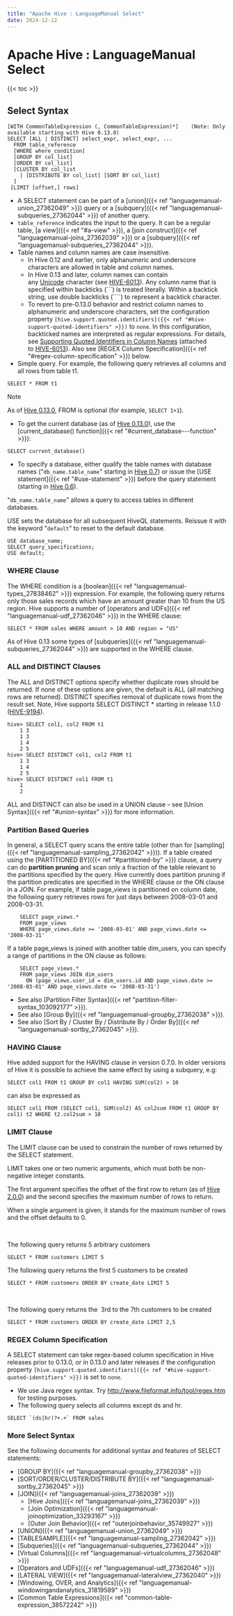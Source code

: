 ```yaml
---
title: "Apache Hive : LanguageManual Select"
date: 2024-12-12
---
```


# Apache Hive : LanguageManual Select

{{< toc >}}

## Select Syntax

```
[WITH CommonTableExpression (, CommonTableExpression)*]    (Note: Only available starting with Hive 0.13.0)
SELECT [ALL | DISTINCT] select_expr, select_expr, ...
  FROM table_reference
  [WHERE where_condition]
  [GROUP BY col_list]
  [ORDER BY col_list]
  [CLUSTER BY col_list
    | [DISTRIBUTE BY col_list] [SORT BY col_list]
  ]
 [LIMIT [offset,] rows]

```

* A SELECT statement can be part of a [union]({{< ref "languagemanual-union_27362049" >}}) query or a [subquery]({{< ref "languagemanual-subqueries_27362044" >}}) of another query.
* `table_reference` indicates the input to the query. It can be a regular table, [a view]({{< ref "#a-view" >}}), a [join construct]({{< ref "languagemanual-joins_27362039" >}}) or a [subquery]({{< ref "languagemanual-subqueries_27362044" >}}).
* Table names and column names are case insensitive.
	+ In Hive 0.12 and earlier, only alphanumeric and underscore characters are allowed in table and column names.
	+ In Hive 0.13 and later, column names can contain any [Unicode](http://en.wikipedia.org/wiki/List_of_Unicode_characters) character (see [HIVE-6013](https://issues.apache.org/jira/browse/HIVE-6013)). Any column name that is specified within backticks (```) is treated literally. Within a backtick string, use double backticks (````) to represent a backtick character.
	+ To revert to pre-0.13.0 behavior and restrict column names to alphanumeric and underscore characters, set the configuration property `[hive.support.quoted.identifiers]({{< ref "#hive-support-quoted-identifiers" >}})` to `none`. In this configuration, backticked names are interpreted as regular expressions. For details, see [Supporting Quoted Identifiers in Column Names](https://issues.apache.org/jira/secure/attachment/12618321/QuotedIdentifier.html) (attached to [HIVE-6013](https://issues.apache.org/jira/browse/HIVE-6013)). Also see [REGEX Column Specification]({{< ref "#regex-column-specification" >}}) below.
* Simple query. For example, the following query retrieves all columns and all rows from table t1.

```
SELECT * FROM t1 
```

Note

As of [Hive 0.13.0](https://issues.apache.org/jira/browse/HIVE-4144), FROM is optional (for example, `SELECT 1+1`).
* To get the current database (as of [Hive 0.13.0](https://issues.apache.org/jira/browse/HIVE-4144)), use the [current_database() function]({{< ref "#current_database---function" >}}):

```
SELECT current_database()
```
* To specify a database, either qualify the table names with database names ("`db_name.table_name`" starting in [Hive 0.7](https://issues.apache.org/jira/browse/HIVE-1517)) or issue the [USE statement]({{< ref "#use-statement" >}}) before the query statement (starting in [Hive 0.6](https://issues.apache.org/jira/browse/HIVE-675)).

"`db_name.table_name`" allows a query to access tables in different databases.

USE sets the database for all subsequent HiveQL statements. Reissue it with the keyword "`default`" to reset to the default database.

```
USE database_name;
SELECT query_specifications;
USE default;
```

### WHERE Clause

The WHERE condition is a [boolean]({{< ref "languagemanual-types_27838462" >}}) expression. For example, the following query returns only those sales records which have an amount greater than 10 from the US region. Hive supports a number of [operators and UDFs]({{< ref "languagemanual-udf_27362046" >}}) in the WHERE clause:

```
SELECT * FROM sales WHERE amount > 10 AND region = "US"

```

As of Hive 0.13 some types of [subqueries]({{< ref "languagemanual-subqueries_27362044" >}}) are supported in the WHERE clause.

### ALL and DISTINCT Clauses

The ALL and DISTINCT options specify whether duplicate rows should be returned. If none of these options are given, the default is ALL (all matching rows are returned). DISTINCT specifies removal of duplicate rows from the result set. Note, Hive supports SELECT DISTINCT * starting in release 1.1.0 ([HIVE-9194](https://issues.apache.org/jira/browse/HIVE-9194)).

```
hive> SELECT col1, col2 FROM t1
    1 3
    1 3
    1 4
    2 5
hive> SELECT DISTINCT col1, col2 FROM t1
    1 3
    1 4
    2 5
hive> SELECT DISTINCT col1 FROM t1
    1
    2

```

ALL and DISTINCT can also be used in a UNION clause – see [Union Syntax]({{< ref "#union-syntax" >}}) for more information.

### Partition Based Queries

In general, a SELECT query scans the entire table (other than for [sampling]({{< ref "languagemanual-sampling_27362042" >}})). If a table created using the [PARTITIONED BY]({{< ref "#partitioned-by" >}}) clause, a query can do **partition pruning** and scan only a fraction of the table relevant to the partitions specified by the query. Hive currently does partition pruning if the partition predicates are specified in the WHERE clause or the ON clause in a JOIN. For example, if table page_views is partitioned on column date, the following query retrieves rows for just days between 2008-03-01 and 2008-03-31.

```
    SELECT page_views.*
    FROM page_views
    WHERE page_views.date >= '2008-03-01' AND page_views.date <= '2008-03-31'

```

If a table page_views is joined with another table dim_users, you can specify a range of partitions in the ON clause as follows:

```
    SELECT page_views.*
    FROM page_views JOIN dim_users
      ON (page_views.user_id = dim_users.id AND page_views.date >= '2008-03-01' AND page_views.date <= '2008-03-31')

```

* See also [Partition Filter Syntax]({{< ref "partition-filter-syntax_103092177" >}}).
* See also [Group By]({{< ref "languagemanual-groupby_27362038" >}}).
* See also [Sort By / Cluster By / Distribute By / Order By]({{< ref "languagemanual-sortby_27362045" >}}).

### HAVING Clause

Hive added support for the HAVING clause in version 0.7.0. In older versions of Hive it is possible to achieve the same effect by using a subquery, e.g:

```
SELECT col1 FROM t1 GROUP BY col1 HAVING SUM(col2) > 10

```

can also be expressed as

```
SELECT col1 FROM (SELECT col1, SUM(col2) AS col2sum FROM t1 GROUP BY col1) t2 WHERE t2.col2sum > 10

```

### LIMIT Clause

The LIMIT clause can be used to constrain the number of rows returned by the SELECT statement.

LIMIT takes one or two numeric arguments, which must both be non-negative integer constants.

The first argument specifies the offset of the first row to return (as of [Hive 2.0.0](https://issues.apache.org/jira/browse/HIVE-11531)) and the second specifies the maximum number of rows to return.

When a single argument is given, it stands for the maximum number of rows and the offset defaults to 0.

 

The following query returns 5 arbitrary customers

```
SELECT * FROM customers LIMIT 5
```

  
The following query returns the first 5 customers to be created

```
SELECT * FROM customers ORDER BY create_date LIMIT 5
```

 

The following query returns the  3rd to the 7th customers to be created

```
SELECT * FROM customers ORDER BY create_date LIMIT 2,5
```

### REGEX Column Specification

A SELECT statement can take regex-based column specification in Hive releases prior to 0.13.0, or in 0.13.0 and later releases if the configuration property `[hive.support.quoted.identifiers]({{< ref "#hive-support-quoted-identifiers" >}})` is set to `none`. 

* We use Java regex syntax. Try <http://www.fileformat.info/tool/regex.htm> for testing purposes.
* The following query selects all columns except ds and hr.

```
SELECT `(ds|hr)?+.+` FROM sales

```

### More Select Syntax

See the following documents for additional syntax and features of SELECT statements:

* [GROUP BY]({{< ref "languagemanual-groupby_27362038" >}})
* [SORT/ORDER/CLUSTER/DISTRIBUTE BY]({{< ref "languagemanual-sortby_27362045" >}})
* [JOIN]({{< ref "languagemanual-joins_27362039" >}})
	+ [Hive Joins]({{< ref "languagemanual-joins_27362039" >}})
	+ [Join Optimization]({{< ref "languagemanual-joinoptimization_33293167" >}})
	+ [Outer Join Behavior]({{< ref "outerjoinbehavior_35749927" >}})
* [UNION]({{< ref "languagemanual-union_27362049" >}})
* [TABLESAMPLE]({{< ref "languagemanual-sampling_27362042" >}})
* [Subqueries]({{< ref "languagemanual-subqueries_27362044" >}})
* [Virtual Columns]({{< ref "languagemanual-virtualcolumns_27362048" >}})
* [Operators and UDFs]({{< ref "languagemanual-udf_27362046" >}})
* [LATERAL VIEW]({{< ref "languagemanual-lateralview_27362040" >}})
* [Windowing, OVER, and Analytics]({{< ref "languagemanual-windowingandanalytics_31819589" >}})
* [Common Table Expressions]({{< ref "common-table-expression_38572242" >}})

 

 

 

 

 


